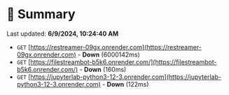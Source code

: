 # 📖 Summary
Last updated: **6/9/2024, 10:24:40 AM**

- `GET` [https://restreamer-09gx.onrender.com](https://restreamer-09gx.onrender.com) - **Down** (6000142ms)
- `GET` [https://filestreambot-b5k6.onrender.com/](https://filestreambot-b5k6.onrender.com/) - **Down** (160ms)
- `GET` [https://jupyterlab-python3-12-3.onrender.com](https://jupyterlab-python3-12-3.onrender.com) - **Down** (122ms)
